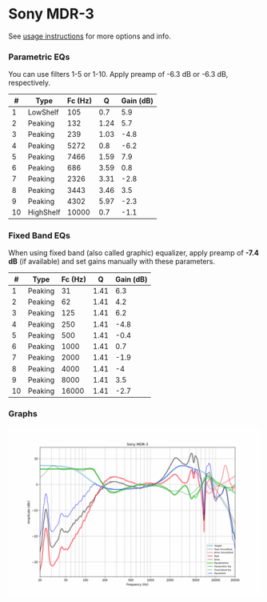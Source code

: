 # Sony MDR-3
See [usage instructions](https://github.com/jaakkopasanen/AutoEq#usage) for more options and info.

### Parametric EQs
You can use filters 1-5 or 1-10. Apply preamp of -6.3 dB or -6.3 dB, respectively.

|   # | Type      |   Fc (Hz) |    Q |   Gain (dB) |
|-----|-----------|-----------|------|-------------|
|   1 | LowShelf  |       105 | 0.7  |         5.9 |
|   2 | Peaking   |       132 | 1.24 |         5.7 |
|   3 | Peaking   |       239 | 1.03 |        -4.8 |
|   4 | Peaking   |      5272 | 0.8  |        -6.2 |
|   5 | Peaking   |      7466 | 1.59 |         7.9 |
|   6 | Peaking   |       686 | 3.59 |         0.8 |
|   7 | Peaking   |      2326 | 3.31 |        -2.8 |
|   8 | Peaking   |      3443 | 3.46 |         3.5 |
|   9 | Peaking   |      4302 | 5.97 |        -2.3 |
|  10 | HighShelf |     10000 | 0.7  |        -1.1 |

### Fixed Band EQs
When using fixed band (also called graphic) equalizer, apply preamp of **-7.4 dB** (if available) and set gains manually with these parameters.

|   # | Type    |   Fc (Hz) |    Q |   Gain (dB) |
|-----|---------|-----------|------|-------------|
|   1 | Peaking |        31 | 1.41 |         6.3 |
|   2 | Peaking |        62 | 1.41 |         4.2 |
|   3 | Peaking |       125 | 1.41 |         6.2 |
|   4 | Peaking |       250 | 1.41 |        -4.8 |
|   5 | Peaking |       500 | 1.41 |        -0.4 |
|   6 | Peaking |      1000 | 1.41 |         0.7 |
|   7 | Peaking |      2000 | 1.41 |        -1.9 |
|   8 | Peaking |      4000 | 1.41 |        -4   |
|   9 | Peaking |      8000 | 1.41 |         3.5 |
|  10 | Peaking |     16000 | 1.41 |        -2.7 |

### Graphs
![](./Sony%20MDR-3.png)
